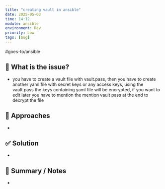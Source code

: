 ```yaml
---
title: "creating vault in ansible"
date: 2025-05-03
time: 14:12
module: ansible
environment: Dev
priority: Low
tags: [bug]
---
```

#goes-to/ansible 
## 📝 What is the issue?
- you have to create a vault  file with vault.pass, then you have to create another yaml file with secret keys or any access keys, using the vault.pass the keys containing yaml file will be encrypted, if you want to edit later you have to mention the mention vault pass at the end to decrypt the file

## 🧪 Approaches
- 

## ✅ Solution
- 

## 🧾 Summary / Notes
- 

